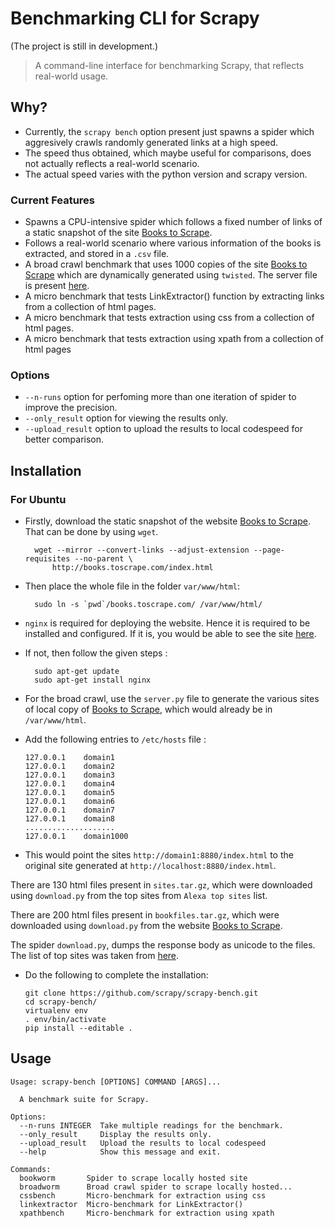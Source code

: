 # Benchmarking CLI for Scrapy
(The project is still in development.)

>A command-line interface for benchmarking Scrapy, that reflects real-world usage.

## Why?

* Currently, the `scrapy bench` option present just spawns a spider which aggresively crawls randomly generated links at a high speed. 
* The speed thus obtained, which maybe useful for comparisons, does not actually reflects a real-world scenario.
* The actual speed varies with the python version and scrapy version.

### Current Features 
* Spawns a CPU-intensive spider which follows a fixed number of links of a static snapshot of the site [Books to Scrape](http://books.toscrape.com/index.html).
* Follows a real-world scenario where various information of the books is extracted, and stored in a `.csv` file.
* A broad crawl benchmark that uses 1000 copies of the site [Books to Scrape](http://books.toscrape.com/index.html) which are dynamically generated using `twisted`. The server file is present [here](https://github.com/scrapy/scrapy-bench/blob/broad/server.py).
* A micro benchmark that tests LinkExtractor() function by extracting links from a collection of html pages.
* A micro benchmark that tests extraction using css from a collection of html pages.
* A micro benchmark that tests extraction using xpath from a collection of html pages

### Options
* `--n-runs` option for perfoming more than one iteration of spider to improve the precision.
* `--only_result` option for viewing the results only.
* `--upload_result` option to upload the results to local codespeed for better comparison.

## Installation

### For Ubuntu

* Firstly, download the static snapshot of the website [Books to Scrape](http://books.toscrape.com/index.html). That can be done by using `wget`.

        wget --mirror --convert-links --adjust-extension --page-requisites --no-parent \
            http://books.toscrape.com/index.html

* Then place the whole file in the folder `var/www/html`:

        sudo ln -s `pwd`/books.toscrape.com/ /var/www/html/

* `nginx` is required for deploying the website. Hence it is required to be installed and configured. If it is, you would be able to see the site [here](http://localhost/books.toscrape.com/index.html).
* If not, then follow the given steps :
        
        sudo apt-get update
        sudo apt-get install nginx
  
* For the broad crawl, use the `server.py` file to generate the various sites of local copy of [Books to Scrape](http://books.toscrape.com/index.html), which would already be in `/var/www/html`.
* Add the following entries to `/etc/hosts` file :
	  
	  127.0.0.1    domain1
	  127.0.0.1    domain2
	  127.0.0.1    domain3
	  127.0.0.1    domain4
	  127.0.0.1    domain5
	  127.0.0.1    domain6
	  127.0.0.1    domain7
	  127.0.0.1    domain8
	  ....................
	  127.0.0.1    domain1000

* This would point the sites `http://domain1:8880/index.html` to the original site generated at `http://localhost:8880/index.html`.

  
There are 130 html files present in `sites.tar.gz`, which were downloaded using `download.py` from the top sites from `Alexa top sites` list.

There are 200 html files present in `bookfiles.tar.gz`, which were downloaded using `download.py` from the website [Books to Scrape](http://books.toscrape.com/index.html).

The spider `download.py`, dumps the response body as unicode to the files. The list of top sites was taken from [here](http://s3.amazonaws.com/alexa-static/top-1m.csv.zip).

* Do the following to complete the installation:
    
      git clone https://github.com/scrapy/scrapy-bench.git  
      cd scrapy-bench/  
      virtualenv env  
      . env/bin/activate   
      pip install --editable .
          
## Usage
  
	Usage: scrapy-bench [OPTIONS] COMMAND [ARGS]...

	  A benchmark suite for Scrapy.

	Options:
	  --n-runs INTEGER  Take multiple readings for the benchmark.
	  --only_result     Display the results only.
	  --upload_result   Upload the results to local codespeed
	  --help            Show this message and exit.

	Commands:
	  bookworm       Spider to scrape locally hosted site
	  broadworm      Broad crawl spider to scrape locally hosted...
	  cssbench       Micro-benchmark for extraction using css
	  linkextractor  Micro-benchmark for LinkExtractor()
	  xpathbench     Micro-benchmark for extraction using xpath


